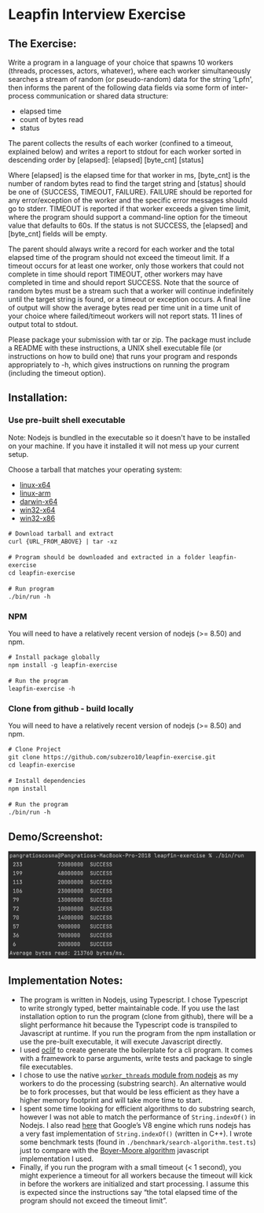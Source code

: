 # Leapfin Interview Exercise

## The Exercise:

Write a program in a language of your choice that spawns 10 workers (threads, processes, actors, whatever), where each worker simultaneously searches a stream of random (or pseudo-random) data for the string 'Lpfn', then informs the parent of the following data fields via some form of inter-process communication or shared data structure:
* elapsed time
* count of bytes read
* status

The parent collects the results of each worker (confined to a timeout, explained below) and writes a report to stdout for each worker sorted in descending order by [elapsed]:
[elapsed] [byte_cnt] [status]

Where [elapsed] is the elapsed time for that worker in ms, [byte_cnt] is the number of random bytes read to find the target string and [status] should be one of {SUCCESS, TIMEOUT, FAILURE}. FAILURE should be reported for any error/exception of the worker and the specific error messages should go to stderr. TIMEOUT is reported if that worker exceeds a given time limit, where the program should support a command-line option for the timeout value that defaults to 60s. If the status is not SUCCESS, the [elapsed] and [byte_cnt] fields will be empty.

The parent should always write a record for each worker and the total elapsed time of the program should not exceed the timeout limit. If a timeout occurs for at least one worker, only those workers that could not complete in time should report TIMEOUT, other workers may have completed in time and should report SUCCESS. Note that the source of random bytes must be a stream such that a worker will continue indefinitely until the target string is found, or a timeout or exception occurs. A final line of output will show the average bytes read per time unit in a time unit of your choice where failed/timeout workers will not report stats. 11 lines of output total to stdout.

Please package your submission with tar or zip. The package must include a README with these instructions, a UNIX shell executable file (or instructions on how to build one) that runs your program and responds appropriately to -h, which gives instructions on running the program (including the timeout option).

## Installation:

### Use pre-built shell executable

Note: Nodejs is bundled in the executable so it doesn't have to be installed on your machine. If you have it installed it will not mess up your current setup.

Choose a tarball that matches your operating system:
- [linux-x64](https://leapfin-exercise.s3.amazonaws.com/leapfin-exercise-linux-x64.tar.gz)
- [linux-arm](https://leapfin-exercise.s3.amazonaws.com/leapfin-exercise-linux-arm.tar.gz)
- [darwin-x64](https://leapfin-exercise.s3.amazonaws.com/leapfin-exercise-darwin-x64.tar.gz)
- [win32-x64](https://leapfin-exercise.s3.amazonaws.com/leapfin-exercise-win32-x64.tar.gz)
- [win32-x86](https://leapfin-exercise.s3.amazonaws.com/leapfin-exercise-win32-x86.tar.gz)

```shell
# Download tarball and extract
curl {URL_FROM_ABOVE} | tar -xz

# Program should be downloaded and extracted in a folder leapfin-exercise
cd leapfin-exercise

# Run program
./bin/run -h
```

### NPM

You will need to have a relatively recent version of nodejs (>= 8.50) and npm.
```shell
# Install package globally
npm install -g leapfin-exercise

# Run the program
leapfin-exercise -h
``` 

### Clone from github - build locally

You will need to have a relatively recent version of nodejs (>= 8.50) and npm.
```shell
# Clone Project
git clone https://github.com/subzero10/leapfin-exercise.git
cd leapfin-exercise

# Install dependencies
npm install

# Run the program
./bin/run -h
```

## Demo/Screenshot:

![screenshot.png](screenshot.png)

## Implementation Notes:

- The program is written in Nodejs, using Typescript. I chose Typescript to write strongly typed, better maintainable code. If you use the last installation option to run the program (clone from github), there will be a slight performance hit because the Typescript code is transpiled to Javascript at runtime. If you run the program from the npm installation or use the pre-built executable, it will execute Javascript directly.
- I used [oclif](https://oclif.io/) to create generate the boilerplate for a cli program. It comes with a framework to parse arguments, write tests and package to single file executables.
- I chose to use the native [`worker_threads` module from nodejs](https://nodejs.org/api/worker_threads.html) as my workers to do the processing (substring search). An alternative would be to fork processes, but that would be less efficient as they have a higher memory footprint and will take more time to start.
- I spent some time looking for efficient algorithms to do substring search, however I was not able to match the performance of `String.indexOf()` in Nodejs. I also read [here](https://harrymoreno.com/2015/08/18/substring-searching-in-javascript.html) that Google’s V8 engine which runs nodejs has a very fast implementation of `String.indexOf()` (written in C++). I wrote some benchmark tests (found in `./benchmark/search-algorithm.test.ts`) just to compare with the [Boyer-Moore algorithm](https://en.wikipedia.org/wiki/Boyer%E2%80%93Moore_string-search_algorithm) javascript implementation I used.
- Finally, if you run the program with a small timeout (< 1 second), you might experience a timeout for all workers because the timeout will kick in before the workers are initialized and start processing. I assume this is expected since the instructions say “the total elapsed time of the program should not exceed the timeout limit”.
